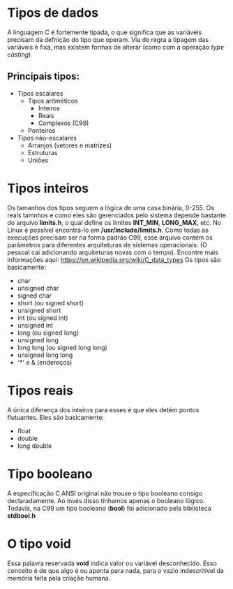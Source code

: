 # Tipos de dados
A linguagem C é fortemente tipada, o que significa que as variáveis precisam da defnição do tipo que operam.
Via de regra a tipagem das variáveis é fixa, mas existem formas de alterar (como com a operação *type casting*)

## Principais tipos:
* Tipos escalares
    - Tipos aritméticos
        * Inteiros
        * Reais
        * Complexos (C99)
    - Ponteiros
* Tipos não-escalares
    - Arranjos (vetores e matrizes)
    - Estruturas
    - Uniões

# Tipos inteiros
Os tamanhos dos tipos seguem a lógica de uma casa binária, 0-255.
Os reais tamnhos e como eles são gerenciados pelo sistema depende bastante do arquivo **limits.h**, o qual define os limites **INT_MIN**, **LONG_MAX**, etc. No Linux é possível encontrá-lo em **/usr/include/limits.h**.
Como todas as execuções precisam ser na forma padrão C99, esse arquivo contém os parâmetros para diferentes arquiteturas de sistemas operacionais. (O pessoal cai adicionando arquiteturas novas com o tempo).
Encontre mais informações aqui: https://en.wikipedia.org/wiki/C_data_types
Os tipos são basicamente:
* char
* unsigned char
* signed char
* short (ou signed short)
* unsigned short
* int (ou signed int)
* unsigned int
* long (ou signed long)
* unsigned long
* long long (ou signed long long)
* unsigned long long
* '*' e & (endereços) 

# Tipos reais
A única diferença dos inteiros para esses é que eles detém pontos flutuantes.
Eles são basicamente:
* float
* double
* long double

# Tipo booleano
A especificação C ANSI original não trouxe o tipo booleano consigo declaradamente. Ao invés disso tínhamos apenas o booleano lógico.
Todavia, na C99 um tipo booleano (**bool**) foi adicionado pela biblioteca **stdbool.h**

# O tipo void
Essa palavra reservada **void** indica valor ou variável desconhecido. Esso conceito é de que algo é ou aponta para nada, para o vazio indescritível da memória feita pela criação humana.